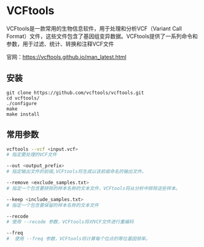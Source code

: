 # VCFtools

VCFtools是一款常用的生物信息软件，用于处理和分析VCF（Variant Call Format）文件，这些文件包含了基因组变异数据。VCFtools提供了一系列命令和参数，用于过滤、统计、转换和注释VCF文件

官网：<https://vcftools.github.io/man_latest.html>

## 安装

```
git clone https://github.com/vcftools/vcftools.git
cd vcftools/
./configure
make
make install
```



## 常用参数

```sh
vcftools --vcf <input.vcf> 
# 指定要处理的VCF文件

--out <output_prefix>
# 指定输出文件的前缀,VCFtools将生成以该前缀命名的输出文件。

--remove <exclude_samples.txt>
# 指定一个包含要排除的样本名称的文本文件，VCFtools将从分析中排除这些样本。

--keep <include_samples.txt>
# 指定一个包含要保留的样本名称的文本文件

--recode
# 使用 --recode 参数，VCFtools将对VCF文件进行重编码

--freq
#  使用 --freq 参数，VCFtools将计算每个位点的等位基因频率。
```